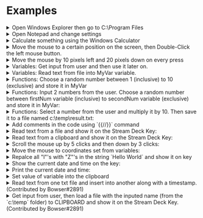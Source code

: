 # Examples

<details>
  <summary>Open Windows Explorer then go to C:\Program Files</summary>
  <br>
    Output delay should be set to ~20ms<br>
    ```
    {{win}{e}}{{pause:400}}{{alt}{d}}c:\Program Files\{{enter}}
    ```
</details>
  
<details>
  <summary>Open Notepad and change settings</summary>
  <br>
    Output delay should be set to ~20ms<br>
    This will not work correctly if your Windows (and notepad) are not in English<br>
    ```
    {{win}{r}}{{pause:500}}notepad.exe{{enter}}{{pause:1000}}Ok... Let's see what this plugin can do...{{alt}{f}}{{right}}{{PAUSE:400}}{{right}}  {{PAUSE:400}}f{{pause:400}}times{{down}}{{PAUSE:400}}{{tab}}{{PAUSE:400}}{{down}}{{PAUSE:400}}{{down}}{{PAUSE:400}}{{ENTER}}{{ENTER}}For more information visit: https://barider.g1thubio{{ctrl}{shift}{left}}{{PAUSE:400}}https://barraider.github.io{{ENTER}}{{alt}{o}}f{{PAUSE:100}}Lucida Console{{tab}}Regular{{Tab}}12{{ENTER}}
    ```
</details>

<details>
  <summary>Calculate something using the Windows Calculator</summary>
  <br>
    Output delay should be set to ~20ms<br>
    ```
    {{win}{r}}{{pause:300}}calc{{enter}}{{pause:1000}}1*2*3*4*5=
    ```
</details>

<details>
  <summary>Move the mouse to a certain position on the screen, then Double-Click the left mouse button.</summary>
  <br>
    To find the correct position you can use the Mouse Location action.<br>
    ```
    {{MOUSEXY:1000,15}}{{MLEFTDBLCLICK}}
    ```
</details>

<details>
  <summary>Move the mouse by 10 pixels left and 20 pixels down on every press</summary>
  <br>
    ```
    {{MOUSEMOVE:-10,20}}
    ```
</details>

<details>
  <summary>Variables: Get input from user and then use it later on.</summary>
  <br>
    ```
    {{INPUT:Name}}Hello {{OUTPUT:Name}}, Nice to meet you!
    ```
</details>

<details>
  <summary>Variables: Read text from file into MyVar variable.</summary>
  <br>
    ```
    {{VarSetFromFile:MyVar:C:\filename.txt}}
    ```
</details>

<details>
  <summary>Functions: Choose a random number between 1 (inclusive) to 10 (exclusive) and store it in MyVar</summary>
  <br>
    ```
    {{FUNC:RANDOM:MyVar:1:10}}
    ```
</details>

<details>
  <summary>Functions: Input 2 numbers from the user. Choose a random number between firstNum variable (inclusive) to secondNum variable (exclusive) and store it in MyVar:</summary>
  <br>
    ```
    {{INPUT:firstNum}}
    {{INPUT:secondNum}}
    {{FUNC:RANDOM:MyVar:$firstNum:$secondNum}}
    ```
</details>

<details>
  <summary>Functions: Select a number from the user and multiply it by 10. Then save it to a file named c:\temp\result.txt:</summary>
  <br>
    ```
    {{INPUT:myNumber}}
{{FUNC:MUL:MyResult:$myNumber:10}}
{{OUTPUTTOFILE:MyResult:c:\temp\result.txt}}
    ```
</details>

<details>
  <summary>Add comments in the code using `{{//}}` command</summary>
  <br>
    ```
    {{INPUT:myNumber}} {{//}} Input a number from the user
{{FUNC:MUL:MyResult:$myNumber:10}} {{//}} Multiply number by 10
{{OUTPUTTOFILE:MyResult:c:\temp\result.txt}} {{//}} Save result in file
    ```
</details>

<details>
  <summary>Read text from a file and show it on the Stream Deck Key:</summary>
  <br>
    ```
    {{VARSETFROMFILE:MyVar:c:\counter.txt}}
{{SETKEYTITLE:$MyVar}}
    ```
</details>

<details>
  <summary>Read text from a clipboard and show it on the Stream Deck Key:</summary>
  <br>
    ```
    {{VARSETFROMCLIPBOARD:MyVar}}
{{SETKEYTITLE:$MyVar}}
    ```
</details>

<details>
  <summary>Scroll the mouse up by 5 clicks and then down by 3 clicks:</summary>
  <br>
    ```
    {{MSCROLLUP:5}}
{{MSCROLLDOWN:3}}
    ```
</details>

<details>
  <summary>Move the mouse to coordinates set from variables:</summary>
  <br>
    ```
    {{VARSET:X:100}}
{{VARSET:Y:400}}
{{MOUSEXY:$X,$Y}}
    ```
</details>

<details>
  <summary>Repalce all "l"'s with "Z"'s in the string `Hello World` and show it on key</summary>
  <br>
    ```
    {{VARSET:XX:Hello World}}
{{VARSET:A:l}}
{{VARSET:B:Z}}
{{FUNC:REPLACE:MyVar:$XX:$A:$B}}
{{SETKEYTITLE:$MyVar}}
    ```
</details>

<details>
  <summary>Show the current date and time on the key:</summary>
  <br>
    ```
    {{FUNC:NOW:MyVar:yyyy-MM-dd 
HH:mm:ss}}
{{SETKEYTITLE:$MyVar}}
    ```
</details>

<details>
  <summary>Print the current date and time:</summary>
  <br>
    ```
    {{FUNC:NOW:MyVar:yyyy-MM-dd 
HH:mm:ss}}
{{OUTPUT:MyVar}}
</details>

<details>
  <summary>Set value of variable into the clipboard</summary>
  <br>
    ```
    {{VARSET:MyVar:Hello World}}
{{SETCLIPBOARD:$MyVar}}
    ```
</details>

<details>
  <summary>Read text from one txt file and insert into another along with a timestamp. (Contributed by Bowser#2891)</summary>
  <br>
    ```
    {{VarSetFromFile:ListVar:C:\temp\List.txt}}
{{VarSetFromFile:NewTextVar:C:\temp\NewText.txt}}
{{FUNC:NOW:TimeVar:yyyy-MM-dd HH:mm:ss}}

{{FUNC:CONCAT:ListVarU:$ListVar:$SMENTER:$NewTextVar: :$TimeVar}}

{{OutputToFile:ListVarU:C:\temp\List.txt}}
    ```
</details>

<details>
  <summary>Get input from user, then load a file with the inputed name (from the `c:\temp` folder) to CLIPBOARD and show it on the Stream Deck Key. (Contributed by Bowser#2891)</summary>
  Note: Entire content of file may not fit within the screen of the Stream Deck Key.<br>
    ```
    {{Input:MyVar}}
{{FUNC:CONCAT:Filename:C:$SMCOLON:\temp\:$MyVar:.txt}}
{{VarSetFromFile:MyVar2:$Filename}}
{{SetClipboard:$MyVar2}}
{{SETKEYTITLE:$MyVar2}}
    ```
</details>
